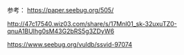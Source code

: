 参考： https://paper.seebug.org/505/

http://47c17540.wiz03.com/share/s/17Mnl01_sk-32uxuTZ0-qnuA1BUIhg0sM43G2bRS5g3ZDyW6

https://www.seebug.org/vuldb/ssvid-97074

